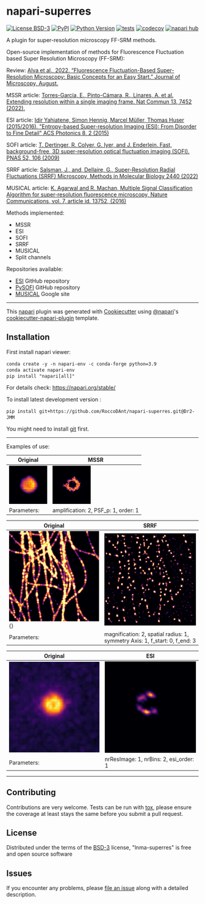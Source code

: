 <!-- # napari-superres

[![License](https://img.shields.io/pypi/l/napari-superres.svg?color=green)](https://github.com/RoccoDAnt/napari-superres/raw/main/LICENSE)
[![PyPI](https://img.shields.io/pypi/v/napari-superres.svg?color=green)](https://pypi.org/project/napari-superres)
[![Python Version](https://img.shields.io/pypi/pyversions/napari-superres.svg?color=green)](https://python.org)
[![tests](https://github.com/RoccoDAnt/napari-superres/workflows/tests/badge.svg)](https://github.com/RoccoDAnt/napari-superres/actions)
[![codecov](https://codecov.io/gh/RoccoDAnt/napari-superres/branch/main/graph/badge.svg)](https://codecov.io/gh/RoccoDAnt/napari-superres)
[![napari hub](https://img.shields.io/endpoint?url=https://api.napari-hub.org/shields/napari-superres)](https://napari-hub.org/plugins/napari-superres)

napari-superres, a plugin for super-resolution microscopy

Open-source implementation of methods for Fluorescence Fluctuation based Super Resolution Microscopy (FF-SRM)

Review: [Alva et al., 2022. “Fluorescence Fluctuation-Based Super-Resolution Microscopy: Basic Concepts for an Easy Start.” Journal of Microscopy, August. https://doi.org/10.1111/jmi.13135](https://onlinelibrary.wiley.com/doi/10.1111/jmi.13135)

Implemented methods so far:
- SRRF
- MSSR
- ESI
<br>


| **Super Resolution Radial Fluctuations (SRRF)**  | **Mean-Shift Super Resolution (MSSR)** | **Entropy-based Super-resolution Imaging (ESI)** |
| --- | --- | --- |
| ![](docs/Fig_7_SRRF_Alva_2022.png) | ![](docs/Fig_2a_MSSR_Garcia_2021.png) | ![](docs/Fig_6_ESI_Alva_2022.png) |
from Fig. 7 of [Alva et al., 2022](https://onlinelibrary.wiley.com/doi/10.1111/jmi.13135) | from Fig. 2 of [García et al., 2021](https://www.biorxiv.org/content/10.1101/2021.10.17.464398v2.full)|  from Fig. 6 of [Alva et al., 2022](https://onlinelibrary.wiley.com/doi/10.1111/jmi.13135)|

References:<br>

[Alva et al. “Fluorescence Fluctuation-Based Super-Resolution Microscopy: Basic Concepts for an Easy Start.” Journal of Microscopy, August (2022). https://doi.org/10.1111/jmi.13135](https://onlinelibrary.wiley.com/doi/10.1111/jmi.13135)

[García, E. T. et al. Nanoscopic resolution within a single imaging frame. bioRxiv 2021.10.17.464398 (2021) doi:10.1101/2021.10.17.464398](https://www.biorxiv.org/content/10.1101/2021.10.17.464398v2.full)

----------------------------------
Examples of use:

| **Original**  | **MSSR** |
| --- | --- |
| ![](docs/MSSR_original_donuts.png) | ![](docs/MSSR_Processed_amp_2_PSFp_1_order_1_raw7_100_donuts.png) |
| Parameters: | amplification: 2, PSF_p: 1, order: 1 |

| **Original**  | **SRRF** |
| --- | --- |
| ![](docs/SRRF_Original_Microtubules.png) | ![](docs/SRRF_processed_mag_2_rad_3_symAxis_3_fstart_0_fend_3_Microtubules.png)|
| Parameters: | magnification: 2, spatial radius: 1, symmetry Axis: 1, f_start: 0, f_end: 3|

| **Original**  | **ESI** |
| --- | --- |
| ![](docs/ESI_Original_donuts.png) | ![](docs/ESI_Processed_nrResImage_1_nrBins_2_esi_order_1_donuts.png) |
| Parameters: | nrResImage: 1, nrBins: 2, esi_order: 1 |

----------------------------------

This [napari] plugin was generated with [Cookiecutter] using [@napari]'s [cookiecutter-napari-plugin] template.

<!--
Don't miss the full getting started guide to set up your new package:
https://github.com/napari/cookiecutter-napari-plugin#getting-started

and review the napari docs for plugin developers:
https://napari.org/plugins/stable/index.html


## Installation
Create a Conda environment and install napari:

    conda create -y -n napari-sr -c conda-forge python=3.8
    conda activate napari-sr
    pip install "napari[all]“

Work in progress - Tested on napari 0.4.13:

    pip install napari==0.4.13
    pip install imageio_ffmpeg
    pip install matplotlib
    conda install git
    pip install git+https://github.com/RoccoDAnt/napari-superres.git

## Contributing

Contributions are very welcome. Tests can be run with [tox], please ensure
the coverage at least stays the same before you submit a pull request.

## License

Distributed under the terms of the [BSD-3] license,
"napari-superres" is free and open source software

## Issues

If you encounter any problems, please [file an issue] along with a detailed description.

[napari]: https://github.com/napari/napari
[Cookiecutter]: https://github.com/audreyr/cookiecutter
[@napari]: https://github.com/napari
[MIT]: http://opensource.org/licenses/MIT
[BSD-3]: http://opensource.org/licenses/BSD-3-Clause
[GNU GPL v3.0]: http://www.gnu.org/licenses/gpl-3.0.txt
[GNU LGPL v3.0]: http://www.gnu.org/licenses/lgpl-3.0.txt
[Apache Software License 2.0]: http://www.apache.org/licenses/LICENSE-2.0
[Mozilla Public License 2.0]: https://www.mozilla.org/media/MPL/2.0/index.txt
[cookiecutter-napari-plugin]: https://github.com/napari/cookiecutter-napari-plugin

[file an issue]: https://github.com/RoccoDAnt/napari-superres/issues

[napari]: https://github.com/napari/napari
[tox]: https://tox.readthedocs.io/en/latest/
[pip]: https://pypi.org/project/pip/
[PyPI]: https://pypi.org/ -->


# napari-superres

[![License BSD-3](https://img.shields.io/pypi/l/lnma-superres.svg?color=green)](https://github.com/Dr2-JMM/lnma-superres/raw/main/LICENSE)
[![PyPI](https://img.shields.io/pypi/v/lnma-superres.svg?color=green)](https://pypi.org/project/lnma-superres)
[![Python Version](https://img.shields.io/pypi/pyversions/lnma-superres.svg?color=green)](https://python.org)
[![tests](https://github.com/Dr2-JMM/lnma-superres/workflows/tests/badge.svg)](https://github.com/Dr2-JMM/lnma-superres/actions)
[![codecov](https://codecov.io/gh/Dr2-JMM/lnma-superres/branch/main/graph/badge.svg)](https://codecov.io/gh/Dr2-JMM/lnma-superres)
[![napari hub](https://img.shields.io/endpoint?url=https://api.napari-hub.org/shields/lnma-superres)](https://napari-hub.org/plugins/lnma-superres)


A plugin for super-resolution microscopy FF-SRM methods.

Open-source implementation of methods for Fluorescence Fluctuation based Super Resolution Microscopy (FF-SRM):

Review: [Alva et al., 2022. “Fluorescence Fluctuation-Based Super-Resolution Microscopy: Basic Concepts for an Easy Start.” Journal of Microscopy, August.](https://onlinelibrary.wiley.com/doi/10.1111/jmi.13135)

MSSR article: [Torres-García, E., Pinto-Cámara, R., Linares, A. et al. Extending resolution within a single imaging frame. Nat Commun 13, 7452 (2022).](https://doi.org/10.1038/s41467-022-34693-9)

ESI article: [Idir Yahiatene, Simon Hennig, Marcel Müller, Thomas Huser (2015/2016). "Entropy-based Super-resolution Imaging (ESI): From Disorder to Fine Detail" ACS Photonics 8, 2 (2015)](https://doi.org/10.1021/acsphotonics.5b00307)

SOFI article: [T. Dertinger, R. Colyer, G. Iyer, and J. Enderlein. Fast, background-free, 3D super-resolution optical fluctuation imaging (SOFI). PNAS 52, 106 (2009) ](https://doi.org/10.1073/pnas.0907866106)

SRRF article: [Salsman, J.,  and, Dellaire, G., Super-Resolution Radial Fluctuations (SRRF) Microscopy, Methods in Molecular Biology 2440 (2022)](https://link.springer.com/protocol/10.1007/978-1-0716-2051-9_14)

MUSICAL article: [K. Agarwal and R. Machan, Multiple Signal Classification Algorithm for super-resolution fluorescence microscopy, Nature Communications, vol. 7, article id. 13752, (2016)](https://www.nature.com/articles/ncomms13752)



Methods implemented:
- MSSR
- ESI
- SOFI
- SRRF
- MUSICAL
- Split channels

Repositories available:
- [ESI](https://github.com/biophotonics-bielefeld/ESI) GitHub repository
- [PySOFI](https://github.com/xiyuyi-at-LLNL/pysofi) GitHub repository
- [MUSICAL](https://sites.google.com/site/uthkrishth/musical) Google site

----------------------------------


This [napari] plugin was generated with [Cookiecutter] using [@napari]'s [cookiecutter-napari-plugin] template.

<!--
Don't miss the full getting started guide to set up your new package:
https://github.com/napari/cookiecutter-napari-plugin#getting-started

and review the napari docs for plugin developers:
https://napari.org/stable/plugins/index.html
-->

## Installation
First install napari viewer:

    conda create -y -n napari-env -c conda-forge python=3.9
    conda activate napari-env
    pip install "napari[all]"

For details check: https://napari.org/stable/

<!-- Then, you can install `lnma-superres` napari plugins via [pip]:

    pip install lnma-superres -->



To install latest development version :

    pip install git+https://github.com/RoccoDAnt/napari-superres.git@Dr2-JMM

You might need to install [git](https://git-scm.com/book/en/v2/Getting-Started-Installing-Git) first.

----------------------------------
Examples of use:

| **Original**  | **MSSR** |
| --- | --- |
| ![](docs/MSSR_original_donuts.png) | ![](docs/MSSR_Processed_amp_2_PSFp_1_order_1_raw7_100_donuts.png) |
| Parameters: | amplification: 2, PSF_p: 1, order: 1 |

| **Original**  | **SRRF** |
| --- | --- |
| ![](docs/SRRF_Original_Microtubules.png){<!--width:150px; height:100px;-->} | ![](docs/SRRF_processed_mag_2_rad_3_symAxis_3_fstart_0_fend_3_Microtubules.png)|
| Parameters: | magnification: 2, spatial radius: 1, symmetry Axis: 1, f_start: 0, f_end: 3|

| **Original**  | **ESI** |
| --- | --- |
| ![](docs/ESI_Original_donuts.png) | ![](docs/ESI_Processed_nrResImage_1_nrBins_2_esi_order_1_donuts.png) |
| Parameters: | nrResImage: 1, nrBins: 2, esi_order: 1 |

----------------------------------

## Contributing

Contributions are very welcome. Tests can be run with [tox], please ensure
the coverage at least stays the same before you submit a pull request.

## License

Distributed under the terms of the [BSD-3] license,
"lnma-superres" is free and open source software

## Issues

If you encounter any problems, please [file an issue] along with a detailed description.

[napari]: https://github.com/napari/napari
[Cookiecutter]: https://github.com/audreyr/cookiecutter
[@napari]: https://github.com/napari
[MIT]: http://opensource.org/licenses/MIT
[BSD-3]: http://opensource.org/licenses/BSD-3-Clause
[GNU GPL v3.0]: http://www.gnu.org/licenses/gpl-3.0.txt
[GNU LGPL v3.0]: http://www.gnu.org/licenses/lgpl-3.0.txt
[Apache Software License 2.0]: http://www.apache.org/licenses/LICENSE-2.0
[Mozilla Public License 2.0]: https://www.mozilla.org/media/MPL/2.0/index.txt
[cookiecutter-napari-plugin]: https://github.com/napari/cookiecutter-napari-plugin

[file an issue]: https://github.com/Dr2-JMM/lnma-superres/issues

[napari]: https://github.com/napari/napari
[tox]: https://tox.readthedocs.io/en/latest/
[pip]: https://pypi.org/project/pip/
[PyPI]: https://pypi.org/
